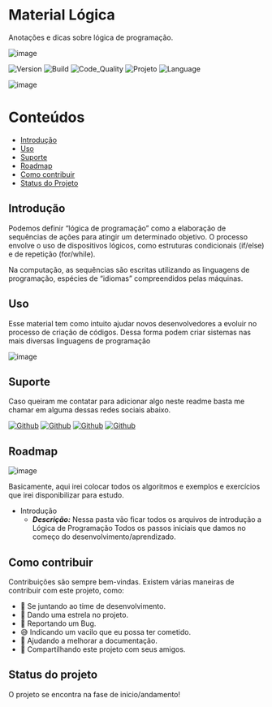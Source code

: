 # Material Lógica

Anotações e dicas sobre lógica de programação.

<!-- AQUI VOCE PODE COLOCAR O LOGO, UMA IMAGEM QUE REPRESENTE O PROJETO OU O QUE MAIS QUISER -->
![image](https://user-images.githubusercontent.com/77402911/107370953-670c6f80-6ac2-11eb-8751-1911fe197100.png)

 ![Version](https://img.shields.io/badge/Version-1.0.0-blue) ![Build](https://img.shields.io/badge/Build-Passing-lightgrey) ![Code_Quality](https://img.shields.io/badge/Code_Quality-Good-darkblue) ![Projeto](https://img.shields.io/badge/projeto-MaterialLogica-blue) ![Language](https://img.shields.io/badge/Language-JavaScript-lightgrey)

<!-- APAGAR ESSA FOTO E POR UMA SCREENSHOT DO PROJETO -->
![image](https://user-images.githubusercontent.com/77402911/107371139-ac30a180-6ac2-11eb-858e-a3d2362db9b1.png)
<!-- APAGAR ESSA FOTO E POR UMA SCREENSHOT DO PROJETO -->

# Conteúdos
- [Introdução](#introdução)
- [Uso](#uso)
- [Suporte](#suporte)
- [Roadmap](#roadmap)
- [Como contribuir](#como-contribuir)
- [Status do Projeto](#status-do-projeto)

## Introdução
<!-- CASO TENHA UM PROCESSO DE INSTALAÇÃO, COLOQUE COMO O PROCESSO DEVER OCORRER. DO CONTRÁRIO APAGUE ESSA PARTE. -->
Podemos definir “lógica de programação” como a elaboração de sequências de ações para atingir um determinado objetivo. O processo envolve o uso de dispositivos lógicos, como estruturas condicionais (if/else) e de repetição (for/while).

Na computação, as sequências são escritas utilizando as linguagens de programação, espécies de “idiomas” compreendidos pelas máquinas.

## Uso

<!-- MOSTRE UTILIZANDO UM GIF AS POSSIBILIDADES QUE TEMOS COM NOSSO PROJETO -->
Esse material tem como intuito ajudar novos desenvolvedores a evoluir no processo de criação de códigos. Dessa forma podem criar sistemas nas mais diversas linguagens de programação

![image](https://user-images.githubusercontent.com/77402911/107372050-c15a0000-6ac3-11eb-955f-7830dce029d8.png)

## Suporte
Caso queiram me contatar para adicionar algo neste readme basta me chamar em alguma dessas redes sociais abaixo.

[![Github](https://img.shields.io/badge/GitHub-100000?style=flat-square&logo=github&logoColor=white)](https://www.github.com/EduardoNathan) [![Github](https://img.shields.io/badge/YouTube-FF0000?style=flat-square&logo=youtube&logoColor=white)](https://www.github.com/EduardoNathan) [![Github](https://img.shields.io/badge/Gmail-D14836?style=flat-square&logo=gmail&logoColor=white
)](https://www.github.com/EduardoNathan) [![Github](https://img.shields.io/badge/Medium-8D6748?style=flat-square&logo=medium&logoColor=white)](https://www.github.com/EduardoNathan)

## Roadmap

![image](https://user-images.githubusercontent.com/77402911/107377638-f2d5ca00-6ac9-11eb-9c07-4605188eeb55.png)

Basicamente, aqui irei colocar todos os algoritmos e exemplos e exercícios que irei disponibilizar para estudo.

- Introdução
    - ***Descrição:*** Nessa pasta vão ficar todos os arquivos de introdução a Lógica de Programação Todos os passos iniciais que damos no começo do desenvolvimento/aprendizado.

## Como contribuir 

Contribuições são sempre bem-vindas. Existem várias maneiras de contribuir com este projeto, como:

- 💪 Se juntando ao time de desenvolvimento.
- 🌟 Dando uma estrela no projeto.
- 🐛 Reportando um Bug.
- 😅 Indicando um vacilo que eu possa ter cometido.
- 📄 Ajudando a melhorar a documentação.
- 🚀 Compartilhando este projeto com seus amigos.

## Status do projeto

O projeto se encontra na fase de inicio/andamento!